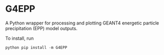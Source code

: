 # G4EPP
A Python wrapper for processing and plotting GEANT4 energetic particle precipitation (EPP) model outputs.

To install, run 

```python 
python pip install -m G4EPP
```
